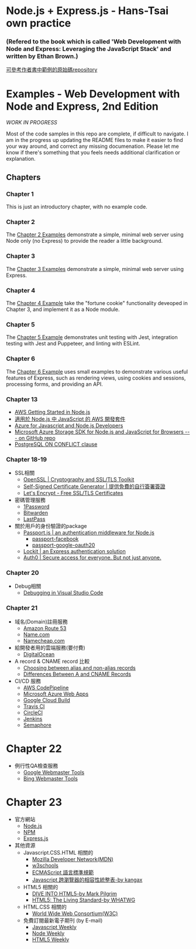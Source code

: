 # Node.js + Express.js - Hans-Tsai own practice 
### (Refered to the book which is called 'Web Development with Node and Express: Leveraging the JavaScript Stack' and written by Ethan Brown.)
[可參考作者書中範例的原始碼repository](<https://github.com/EthanRBrown/web-development-with-node-and-express-2e>)<br>

# Examples - Web Development with Node and Express, 2nd Edition

*WORK IN PROGRESS*

Most of the code samples in this repo are complete, if difficult to navigate.  I am in the progress up updating the README files to make it easier to find your way around, and correct any missing documenation.  Please let me know if there's something that you feels needs additional clarification or explanation.

## Chapters

### Chapter 1

This is just an introductory chapter, with no example code.

### Chapter 2

The [Chapter 2 Examples](ch02/README.md) demonstrate a simple, minimal web server using Node only (no Express) to provide the reader a little background.

### Chapter 3

The [Chapter 3 Examples](ch03/README.md) demonstrate a simple, minimal web server using Express.

### Chapter 4

The [Chapter 4 Example](ch04/README.md) take the "fortune cookie" functionality deveoped in Chapter 3, and implement it as a Node module.

### Chapter 5

The [Chapter 5 Example](ch05/README.md) demonstrates unit testing with Jest, integration testing with Jest and Puppeteer, and linting with ESLint.

### Chapter 6

The [Chapter 6 Example](ch06/README.md) uses small examples to demonstrate various useful features of Express, such as rendering views, using cookies and sessions, processing forms, and providing an API.


### Chapter 13
- [AWS Getting Started in Node.js](https://docs.aws.amazon.com/sdk-for-javascript/v2/developer-guide/getting-started-nodejs.html)<br>
- [適用於 Node.js 中 JavaScript 的 AWS 開發套件](https://aws.amazon.com/tw/sdk-for-node-js/)<br>
- [Azure for Javascript and Node.js Developers](https://docs.microsoft.com/zh-tw/azure/developer/javascript/)<br>
- [Microsoft Azure Storage SDK for Node.js and JavaScript for Browsers --- on GitHub repo](https://github.com/Azure/azure-storage-node)<br>
- [PostgreSQL ON CONFLICT clause](https://www.postgresql.org/docs/current/sql-insert.html#SQL-ON-CONFLICT)<br>

### Chapter 18-19
- SSL相關
  + [OpenSSL | Cryptography and SSL/TLS Toolkit](https://www.openssl.org)
  + [Self-Signed Certificate Generator | 提供免費的自行簽署簽證](https://www.selfsignedcertificate.com)
  + [Let's Encrypt - Free SSL/TLS Certificates](https://letsencrypt.org)
- 密碼管理服務
  + [1Password](https://1password.com/zh-tw/)
  + [Bitwarden](https://bitwarden.com/)
  + [LastPass](https://www.lastpass.com/)
- 關於用戶的身份驗證的package
  + [Passport.js | an authentication middleware for Node.js](http://www.passportjs.org/docs/)
    - [passport-facebook](https://www.npmjs.com/package/passport-facebook)
    - [passport-google-oauth20](https://www.npmjs.com/package/passport-google-oauth20)
  + [Lockit | an Express authentication solution](https://mircozeiss.com/lockit-an-express-authentication-solution)<br>
  + [Auth0 | Secure access for everyone. But not just anyone.](https://auth0.com/)<br>

### Chapter 20
- Debug相關
  + [Debugging in Visual Studio Code](https://code.visualstudio.com/docs/editor/debugging)

### Chapter 21
- 域名(Domain)註冊服務
  + [Amazon Route 53](https://aws.amazon.com/tw/route53/)
  + [Name.com](https://www.name.com/en)
  + [Namecheap.com](https://www.namecheap.com/)
- 給開發者用的雲端服務(要付費)
  + [DigitalOcean](https://www.digitalocean.com/)
- A record & CNAME record 比較
  + [Choosing between alias and non-alias records
](https://docs.aws.amazon.com/Route53/latest/DeveloperGuide/resource-record-sets-choosing-alias-non-alias.html) 
  + [Differences Between A and CNAME Records](https://support.dnsimple.com/articles/differences-a-cname-records/)
- CI/CD 服務
  + [AWS CodePipeline](https://docs.aws.amazon.com/codepipeline/latest/userguide/welcome.html)
  + [Microsoft Azure Web Apps](https://azure.microsoft.com/en-us/services/app-service/web/)
  + [Google Cloud Build](https://cloud.google.com/cloud-build)
  + [Travis CI](https://travis-ci.org/)
  + [CircleCI](https://circleci.com/)
  + [Jenkins](https://www.jenkins.io/)
  + [Semaphore](https://semaphoreci.com/)

# Chapter 22
- 例行性QA檢查服務
  + [Google Webmaster Tools](https://developers.google.com/search) 
  + [Bing Webmaster Tools](https://www.bing.com/toolbox/webmaster)

# Chapter 23
- 官方網站
  + [Node.js](https://nodejs.org/en/)
  + [NPM](https://docs.npmjs.com/)
  + [Express.js](https://expressjs.com/) 
- 其他資源
  + Javascript.CSS.HTML 相關的
    * [Mozilla Developer Network(MDN)](https://developer.mozilla.org)
    * [w3schools](https://www.w3schools.com/)
    * [ECMAScript 語言標準規範](http://www.ecma-international.org/publications/standards/Ecma-262.htm)
    * [Javascript 跨瀏覽器的相容性統整表-by kangax](http://kangax.github.io/compat-table/es6/)
  + HTML5 相關的
    * [DIVE INTO HTML5-by Mark Pilgrim](http://diveintohtml5.info/)
    * [HTML5: The Living Standard-by WHATWG](https://html.spec.whatwg.org/dev/)
  + HTML.CSS 相關的
    * [World Wide Web Consortium(W3C)](https://www.w3.org/)
  + 免費訂閱最新電子期刊 (by E-mail)
    * [Javascript Weekly](https://javascriptweekly.com/) 
    * [Node Weekly](https://nodeweekly.com/) 
    * [HTML5 Weekly](https://frontendfoc.us/) 